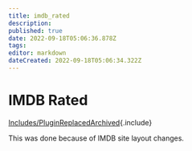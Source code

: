 ```yaml
---
title: imdb_rated
description: 
published: true
date: 2022-09-18T05:06:36.878Z
tags: 
editor: markdown
dateCreated: 2022-09-18T05:06:34.322Z
---
```


# IMDB Rated
[Includes/PluginReplacedArchived](/Includes/PluginReplacedArchived){.include}

This was done because of IMDB site layout changes.